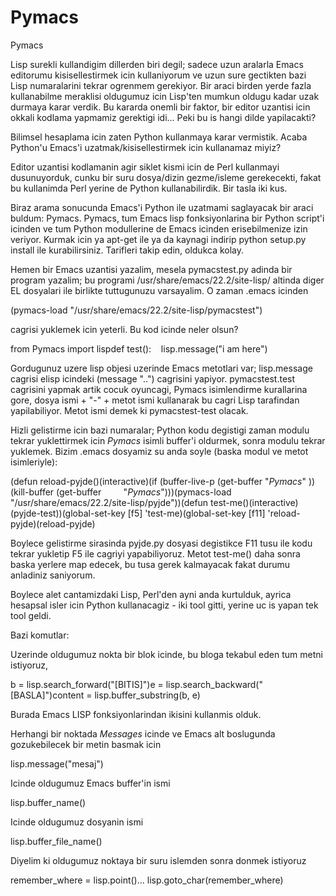 # Pymacs


Pymacs




Lisp surekli kullandigim dillerden biri degil; sadece uzun aralarla Emacs editorumu kisisellestirmek icin kullaniyorum ve uzun sure gectikten bazi Lisp numaralarini tekrar ogrenmem gerekiyor. Bir araci birden yerde fazla kullanabilme meraklisi oldugumuz icin Lisp'ten mumkun oldugu kadar uzak durmaya karar verdik. Bu kararda onemli bir faktor, bir editor uzantisi icin okkali kodlama yapmamiz gerektigi idi... Peki bu is hangi dilde yapilacakti?

Bilimsel hesaplama icin zaten Python kullanmaya karar vermistik. Acaba Python'u Emacs'i uzatmak/kisisellestirmek icin kullanamaz miyiz?

Editor uzantisi kodlamanin agir siklet kismi icin de Perl kullanmayi dusunuyorduk, cunku bir suru dosya/dizin gezme/isleme gerekecekti, fakat bu kullanimda Perl yerine de Python kullanabilirdik. Bir tasla iki kus.

Biraz arama sonucunda Emacs'i Python ile uzatmami saglayacak bir araci buldum: Pymacs. Pymacs, tum Emacs lisp fonksiyonlarina bir Python script'i icinden ve tum Python modullerine de Emacs icinden erisebilmenize izin veriyor. Kurmak icin ya apt-get ile ya da kaynagi indirip python setup.py install ile kurabilirsiniz. Tarifleri takip edin, oldukca kolay.

Hemen bir Emacs uzantisi yazalim, mesela pymacstest.py adinda bir program yazalim; bu programi /usr/share/emacs/22.2/site-lisp/ altinda diger EL dosyalari ile birlikte tuttugunuzu varsayalim. O zaman .emacs icinden

(pymacs-load "/usr/share/emacs/22.2/site-lisp/pymacstest") 

cagrisi yuklemek icin yeterli. Bu kod icinde neler olsun?

from Pymacs import lispdef test():    lisp.message("i am here")

Gordugunuz uzere lisp objesi uzerinde Emacs metotlari var; lisp.message cagrisi elisp icindeki (message "..") cagrisini yapiyor. pymacstest.test cagrisini yapmak artik cocuk oyuncagi, Pymacs isimlendirme kurallarina gore, dosya ismi + "-" + metot ismi kullanarak bu cagri Lisp tarafindan yapilabiliyor. Metot ismi demek ki pymacstest-test olacak.

Hizli gelistirme icin bazi numaralar; Python kodu degistigi zaman modulu tekrar yuklettirmek icin *Pymacs* isimli buffer'i oldurmek, sonra modulu tekrar yuklemek. Bizim .emacs dosyamiz su anda soyle (baska modul ve metot isimleriyle):

(defun reload-pyjde()(interactive)(if (buffer-live-p (get-buffer "*Pymacs*" ))   (kill-buffer (get-buffer         "*Pymacs*")))(pymacs-load "/usr/share/emacs/22.2/site-lisp/pyjde"))(defun test-me()(interactive)(pyjde-test))(global-set-key [f5] 'test-me)(global-set-key [f11] 'reload-pyjde)(reload-pyjde) 

Boylece gelistirme sirasinda pyjde.py dosyasi degistikce F11 tusu ile kodu tekrar yukletip F5 ile cagriyi yapabiliyoruz. Metot test-me() daha sonra baska yerlere map edecek, bu tusa gerek kalmayacak fakat durumu anladiniz saniyorum.

Boylece alet cantamizdaki Lisp, Perl'den ayni anda kurtulduk, ayrica hesapsal isler icin Python kullanacagiz - iki tool gitti, yerine uc is yapan tek tool geldi.

Bazi komutlar:

Uzerinde oldugumuz nokta bir blok icinde, bu bloga tekabul eden tum metni istiyoruz,

b = lisp.search_forward("[BITIS]")e = lisp.search_backward("[BASLA]")content = lisp.buffer_substring(b, e)

Burada Emacs LISP fonksiyonlarindan ikisini kullanmis olduk.

Herhangi bir noktada *Messages* icinde ve Emacs alt boslugunda gozukebilecek bir metin basmak icin 

lisp.message("mesaj")

Icinde oldugumuz Emacs buffer'in ismi

lisp.buffer_name()

Icinde oldugumuz dosyanin ismi

lisp.buffer_file_name()

Diyelim ki oldugumuz noktaya bir suru islemden sonra donmek istiyoruz

remember_where = lisp.point()...
lisp.goto_char(remember_where)





